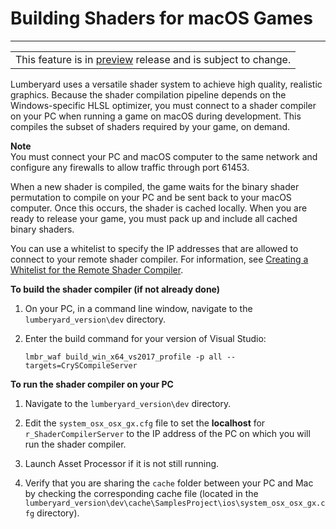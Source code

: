 # Building Shaders for macOS Games<a name="osx-shaders-building"></a>


****  

|  | 
| --- |
| This feature is in [preview](https://docs.aws.amazon.com/lumberyard/latest/userguide/ly-glos-chap.html#preview) release and is subject to change\.  | 

Lumberyard uses a versatile shader system to achieve high quality, realistic graphics\. Because the shader compilation pipeline depends on the Windows\-specific HLSL optimizer, you must connect to a shader compiler on your PC when running a game on macOS during development\. This compiles the subset of shaders required by your game, on demand\.

**Note**  
You must connect your PC and macOS computer to the same network and configure any firewalls to allow traffic through port 61453\.

When a new shader is compiled, the game waits for the binary shader permutation to compile on your PC and be sent back to your macOS computer\. Once this occurs, the shader is cached locally\. When you are ready to release your game, you must pack up and include all cached binary shaders\.

You can use a whitelist to specify the IP addresses that are allowed to connect to your remote shader compiler\. For information, see [Creating a Whitelist for the Remote Shader Compiler](mat-shaders-custom-dev-remote-compiler.md#mat-shaders-custom-dev-remote-compiler-whitelist)\.

**To build the shader compiler \(if not already done\)**

1. On your PC, in a command line window, navigate to the `lumberyard_version\dev` directory\.

1. Enter the build command for your version of Visual Studio: 

   ```
   lmbr_waf build_win_x64_vs2017_profile -p all --targets=CrySCompileServer
   ```

**To run the shader compiler on your PC**

1. Navigate to the `lumberyard_version\dev` directory\.

1. Edit the `system_osx_osx_gx.cfg` file to set the **localhost** for `r_ShaderCompilerServer` to the IP address of the PC on which you will run the shader compiler\.

1. Launch Asset Processor if it is not still running\.

1. Verify that you are sharing the `cache` folder between your PC and Mac by checking the corresponding cache file \(located in the `lumberyard_version\dev\cache\SamplesProject\ios\system_osx_osx_gx.cfg` directory\)\.